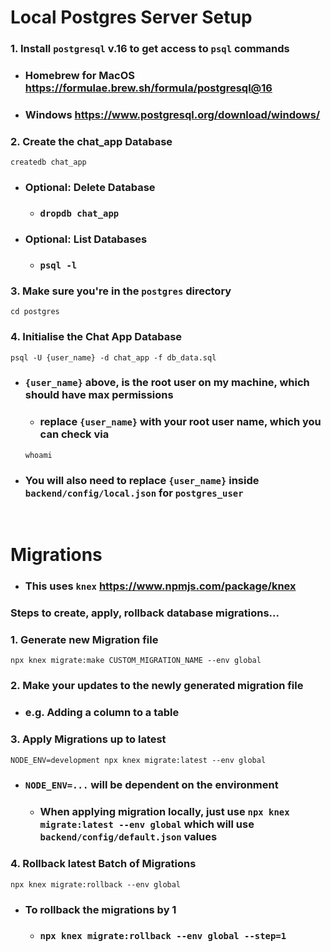 # Local Postgres Server Setup
### 1. Install `postgresql` v.16 to get access to `psql` commands
- ### Homebrew for MacOS https://formulae.brew.sh/formula/postgresql@16
- ### Windows https://www.postgresql.org/download/windows/

### 2. Create the chat_app Database
```
createdb chat_app
```
- ### Optional: Delete Database
    - ### `dropdb chat_app`
- ### Optional: List Databases
    - ### `psql -l`

### 3. Make sure you're in the `postgres` directory
```
cd postgres
```
### 4. Initialise the Chat App Database
```
psql -U {user_name} -d chat_app -f db_data.sql
```
- ### `{user_name}` above, is the root user on my machine, which should have max permissions
    - ### replace `{user_name}` with your root user name, which you can check via
    ```
    whoami
    ```
- ### You will also need to replace `{user_name}` inside `backend/config/local.json` for `postgres_user`

<br>

# Migrations
- ### This uses `knex` https://www.npmjs.com/package/knex

### Steps to create, apply, rollback database migrations...

### 1. Generate new Migration file
```
npx knex migrate:make CUSTOM_MIGRATION_NAME --env global
```

### 2. Make your updates to the newly generated migration file
- ### e.g. Adding a column to a table

### 3. Apply Migrations up to latest
```
NODE_ENV=development npx knex migrate:latest --env global
```
- ### `NODE_ENV=...` will be dependent on the environment
    - ### When applying migration locally, just use `npx knex migrate:latest --env global` which will use `backend/config/default.json` values

### 4. Rollback latest Batch of Migrations
```
npx knex migrate:rollback --env global
```
- ### To rollback the migrations by 1
    - ### `npx knex migrate:rollback --env global --step=1`